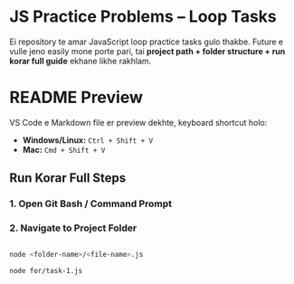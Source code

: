 # JS Practice Problems – Loop Tasks

Ei repository te amar JavaScript loop practice tasks gulo thakbe.
Future e vulle jeno easily mone porte pari, tai **project path + folder structure + run korar full guide** ekhane likhe rakhlam.

# README Preview

VS Code e Markdown file er preview dekhte, keyboard shortcut holo:

- **Windows/Linux:** `Ctrl + Shift + V`
- **Mac:** `Cmd + Shift + V`

## Run Korar Full Steps

### 1. Open Git Bash / Command Prompt

### 2. Navigate to Project Folder

```bash

node <folder-name>/<file-name>.js

node for/task-1.js

```
